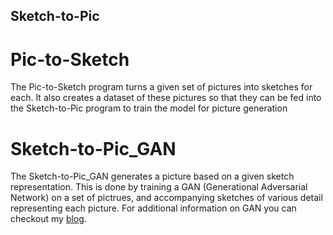 ## Sketch-to-Pic

# Pic-to-Sketch
The Pic-to-Sketch program turns a given set of pictures into sketches for each. It also creates a dataset of these pictures so that they can be fed into the Sketch-to-Pic program to train the model for picture generation

# Sketch-to-Pic_GAN
The Sketch-to-Pic_GAN generates a picture based on a given sketch representation. This is done by training a GAN (Generational Adversarial Network) on a set of pictrues, and accompanying sketches of various detail representing each picture. For additional information on GAN you can checkout my [blog](https://ngeiger4.wixsite.com/ai-in-policing/post/to-gan-or-not-to-gan).
